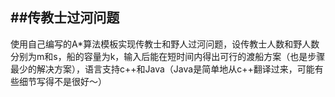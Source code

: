 ##传教士过河问题
---
使用自己编写的A*算法模板实现传教士和野人过河问题，设传教士人数和野人数分别为m和s，船的容量为k，输入后能在短时间内得出可行的渡船方案（也是步骤最少的解决方案），语言支持c++和Java（Java是简单地从c++翻译过来，可能有些细节写得不是很好～）